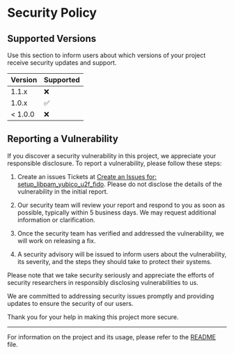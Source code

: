 # Security Policy

## Supported Versions

Use this section to inform users about which versions of your project receive security updates and support.

| Version | Supported          |
| ------- | ------------------ |
| 1.1.x   | :x:                |
| 1.0.x   | :white_check_mark: |
| < 1.0.0 | :x:                |

## Reporting a Vulnerability

If you discover a security vulnerability in this project, we appreciate your responsible disclosure. To report a vulnerability, please follow these steps:

1. Create an issues Tickets at [Create an Issues for: setup_libpam_yubico_u2f_fido](https://github.com/0x07CB/setup_libpam_yubico_u2f_fido/issues/new/choose). Please do not disclose the details of the vulnerability in the initial report.

2. Our security team will review your report and respond to you as soon as possible, typically within 5 business days. We may request additional information or clarification.

3. Once the security team has verified and addressed the vulnerability, we will work on releasing a fix.

4. A security advisory will be issued to inform users about the vulnerability, its severity, and the steps they should take to protect their systems.

Please note that we take security seriously and appreciate the efforts of security researchers in responsibly disclosing vulnerabilities to us.

We are committed to addressing security issues promptly and providing updates to ensure the security of our users.

Thank you for your help in making this project more secure.

---
For information on the project and its usage, please refer to the [README](README.md) file.

